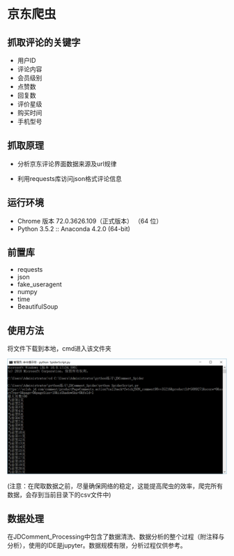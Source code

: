 # 京东爬虫

## 抓取评论的关键字

* 用户ID
* 评论内容
* 会员级别
* 点赞数
* 回复数
* 评价星级
* 购买时间
* 手机型号

## 抓取原理

* 分析京东评论界面数据来源及url规律

* 利用requests库访问json格式评论信息

## 运行环境

* Chrome 版本 72.0.3626.109（正式版本） （64 位）
* Python 3.5.2 :: Anaconda 4.2.0 (64-bit)

## 前置库

* requests
* json
* fake_useragent
* numpy
* time
* BeautifulSoup

## 使用方法

将文件下载到本地，cmd进入该文件夹

![1551882088853](picture/Snipaste_2019-03-06_22-22-48.png) 

(注意：在爬取数据之前，尽量确保网络的稳定，这能提高爬虫的效率，爬完所有数据，会存到当前目录下的csv文件中)

## 数据处理

在JDComment_Processing中包含了数据清洗、数据分析的整个过程（附注释与分析），使用的IDE是jupyter。数据规模有限，分析过程仅供参考。
